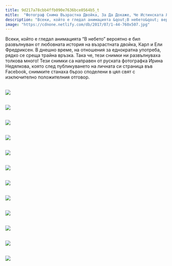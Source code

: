 ```yaml
---
title: 9d217a78cbb4ffb090e7636bce0564b5_t
mitle:  "Фотограф Снима Възрастна Двойка, За Да Докаже, Че Истинската Любов е Вечна!"
description: "Всеки, който е гледал анимацията &qout;В небето&qout; вероятно е бил развълнуван от любовната история на възрастната двойка, Карл и Ели Фредриксен. В днешно време, на отношени�"
image: "https://cdnone.netlify.com/db/2017/07/1-44-760x507.jpg"
---
```


 <p>Всеки, който е гледал анимацията “В небето” вероятно е бил развълнуван от любовната история на възрастната двойка, Карл и Ели Фредриксен. В днешно време, на отношения за еднократна употреба, рядко се среща трайна връзка. Така че, тези снимки ни развълнуваха толкова много! Тези снимки са направен от руската фотографка Ирина Недялкова, която след публикуването на личната си страница във Facebook, снимките станаха бързо споделени в цял свят с изключително положителния отговор.</p>       <p> <br/><img src="https://cdnone.netlify.com/db/2017/07/1-44-760x507.jpg"/><br/></p> <p> <br/><img src="https://cdnone.netlify.com/db/2017/07/2-42-760x570.jpg"/><br/></p> <p> <br/><img src="https://cdnone.netlify.com/db/2017/07/3-42-760x490.jpg"/><br/></p>      <p> <br/><img src="https://cdnone.netlify.com/db/2017/07/4-44-760x495.jpg"/><br/></p> <p> <br/><img src="https://cdnone.netlify.com/db/2017/07/5-44-760x507.jpg"/><br/></p>  <p> <br/><img src="https://cdnone.netlify.com/db/2017/07/6-45-760x507.jpg"/><br/></p> <p> <br/><img src="https://cdnone.netlify.com/db/2017/07/7-42-760x510.jpg"/><br/></p>      <p> <br/><img src="https://cdnone.netlify.com/db/2017/07/8-43-760x507.jpg"/><br/></p> <p> <br/><img src="https://cdnone.netlify.com/db/2017/07/9-38-760x510.jpg"/><br/></p> <p> <br/><img src="https://cdnone.netlify.com/db/2017/07/10-42-760x507.jpg"/><br/></p>  <p> <br/><img src="https://cdnone.netlify.com/db/2017/07/11-36-760x507.jpg"/><br/></p>  <p> <br/><img src="https://cdnone.netlify.com/db/2017/07/12-36-760x1140.jpg"/><br/></p>       